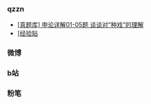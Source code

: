 ### qzzn

- [[真题库] 申论详解01-05题 谈谈对“种戏”的理解](https://bbs.qzzn.com/thread-17153649-1-1.html)
- [[经验贴](https://bbs.qzzn.com/thread-17155911-1-1.html)
### 微博

### b站

### 粉笔